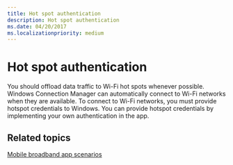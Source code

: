 ```yaml
---
title: Hot spot authentication
description: Hot spot authentication
ms.date: 04/20/2017
ms.localizationpriority: medium
---
```


# Hot spot authentication


You should offload data traffic to Wi-Fi hot spots whenever possible. Windows Connection Manager can automatically connect to Wi-Fi networks when they are available. To connect to Wi-Fi networks, you must provide hotspot credentials to Windows. You can provide hotspot credentials by implementing your own authentication in the app.

## <span id="related_topics"></span>Related topics


[Mobile broadband app scenarios](./account-management.md)

 

